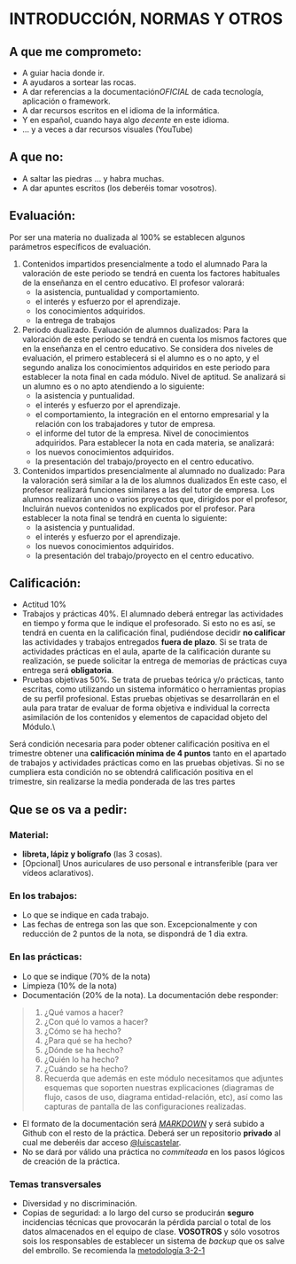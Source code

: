 # INTRODUCCIÓN, NORMAS Y OTROS

## A que me comprometo:
+ A guiar hacia donde ir.
+ A ayudaros a sortear las rocas.
+ A dar referencias a la documentación*OFICIAL* de cada tecnología, aplicación o framework.
+ A dar recursos escritos en el idioma de la informática.
+ Y en español, cuando haya algo _decente_ en este idioma.
+ ... y a veces a dar recursos visuales (YouTube)

## A que **no**:
- A saltar las piedras ... y habra muchas.
- A dar apuntes escritos (los deberéis tomar vosotros).

## Evaluación:
Por ser una materia no dualizada al 100% se establecen algunos parámetros específicos de evaluación.
1. Contenidos impartidos presencialmente a todo el alumnado Para la valoración de este periodo se tendrá en cuenta los factores habituales de la enseñanza en el centro educativo. El profesor valorará:
   - la asistencia, puntualidad y comportamiento.
   - el interés y esfuerzo por el aprendizaje.
   - los conocimientos adquiridos.
   - la entrega de trabajos
2. Periodo dualizado. Evaluación de alumnos dualizados:
Para la valoración de este periodo se tendrá en cuenta los mismos factores que en la enseñanza en el centro educativo. Se considera dos niveles de evaluación, el primero establecerá si el alumno es o no apto, y el segundo analiza los conocimientos adquiridos en este periodo para establecer la nota final en cada módulo.
Nivel de aptitud. Se analizará si un alumno es o no apto atendiendo a lo siguiente:
   - la asistencia y puntualidad.
   - el interés y esfuerzo por el aprendizaje.
   - el comportamiento, la integración en el entorno empresarial y la relación con los trabajadores y tutor de empresa.
   - el informe del tutor de la empresa.
Nivel de conocimientos adquiridos. Para establecer la nota en cada materia, se analizará:
   - los nuevos conocimientos adquiridos.
   - la presentación del trabajo/proyecto en el centro educativo.
3. Contenidos impartidos presencialmente al alumnado no dualizado:
Para la valoración será similar a la de los alumnos dualizados En este caso, el profesor realizará funciones similares a las del tutor de empresa. Los alumnos realizarán uno o varios proyectos que, dirigidos por el profesor, Incluirán nuevos contenidos no explicados por el profesor. Para establecer la nota final se tendrá en cuenta lo siguiente:
   - la asistencia y puntualidad.
   - el interés y esfuerzo por el aprendizaje.
   - los nuevos conocimientos adquiridos.
   - la presentación del trabajo/proyecto en el centro educativo.

## Calificación:
+ Actitud 10%
+ Trabajos y prácticas 40%. El alumnado deberá entregar las actividades en tiempo y forma que le indique el profesorado. Si esto no es así, se tendrá en cuenta en la calificación final, pudiéndose decidir **no calificar** las actividades y trabajos entregados **fuera de plazo**. Si se trata de actividades prácticas en el aula, aparte de la calificación durante su realización, se puede solicitar la entrega de memorias de prácticas cuya entrega será **obligatoria**.
+ Pruebas objetivas 50%. Se trata de pruebas teórica y/o prácticas, tanto escritas, como utilizando un sistema informático o herramientas propias de su perfil profesional. Estas pruebas objetivas se desarrollarán en el aula para tratar de evaluar de forma objetiva e individual la correcta asimilación de los contenidos y elementos de capacidad objeto del Módulo.\\

Será condición necesaria para poder obtener calificación positiva en el trimestre obtener una **calificación mínima de 4 puntos** tanto en el apartado de trabajos y actividades prácticas como en las pruebas objetivas. Si no se cumpliera esta condición no se obtendrá calificación positiva en el trimestre, sin realizarse la media ponderada de las tres partes

## Que se os va a pedir:
### Material:
+ **libreta, lápiz y bolígrafo** (las 3 cosas).
+ [Opcional] Unos auriculares de uso personal e intransferible (para ver vídeos aclarativos).

### En los trabajos:
+ Lo que se indique en cada trabajo.
+ Las fechas de entrega son las que son. Excepcionalmente y con reducción de 2 puntos de la nota, se dispondrá de 1 dia extra.

### En las prácticas:
+ Lo que se indique (70% de la nota)
+ Limpieza (10% de la nota)
+ Documentación (20% de la nota). La documentación debe responder:
>1. ¿Qué vamos a hacer?
>2. ¿Con qué lo vamos a hacer?
>3. ¿Cómo se ha hecho?
>4. ¿Para qué se ha hecho?
>5. ¿Dónde se ha hecho?
>6. ¿Quién lo ha hecho?
>7. ¿Cuándo se ha hecho?
>8. Recuerda que además en este módulo necesitamos que adjuntes esquemas que soporten nuestras explicaciones (diagramas de flujo, casos de uso, diagrama entidad-relación, etc), así como las capturas de pantalla de las configuraciones realizadas.
+ El formato de la documentación será *[MARKDOWN](https://markdown.es/)* y será subido a Github con el resto de la práctica. Deberá ser un repositorio **privado** al cual me deberéis dar acceso [@luiscastelar](https://github.com/luiscastelar).
+ No se dará por válido una práctica no *commiteada* en los pasos lógicos de creación de la práctica.

### Temas transversales
+ Diversidad y no discriminación.
+ Copias de seguridad: a lo largo del curso se producirán **seguro** incidencias técnicas que provocarán la pérdida parcial o total de los datos almacenados en el equipo de clase. **VOSOTROS** y sólo vosotros sois los responsables de establecer un sistema de *backup* que os salve del embrollo. Se recomienda la [metodología 3-2-1](https://www.ionos.es/digitalguide/servidores/seguridad/regla-backup-3-2-1/)
